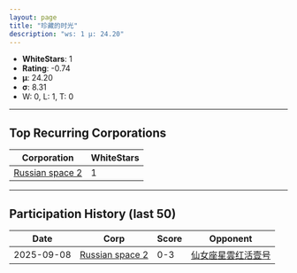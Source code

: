 ```yaml
---
layout: page
title: "珍藏的时光"
description: "ws: 1 μ: 24.20"
---
```

- **WhiteStars**: 1
- **Rating**: -0.74
- **μ**: 24.20  
- **σ**: 8.31
- W: 0, L: 1, T: 0

---

## Top Recurring Corporations

| Corporation | WhiteStars |
| --- | --- |
| [Russian space 2](https://ws.tsl.rocks/corp/41b9946501f1125cea47c61a14df7fda0db05330ab02313084c867f908026403/) | 1 |

---

## Participation History (last 50)

| Date | Corp | Score | Opponent |
| --- | --- | --- | --- |
| 2025-09-08 | [Russian space 2](https://ws.tsl.rocks/corp/41b9946501f1125cea47c61a14df7fda0db05330ab02313084c867f908026403/) | 0-3 | [仙女座星雲红活壹号](https://ws.tsl.rocks/corp/bee285778d7210bbaca39c7a461392ab7cf3495b5afef61fd9ef64a4709416aa/) |